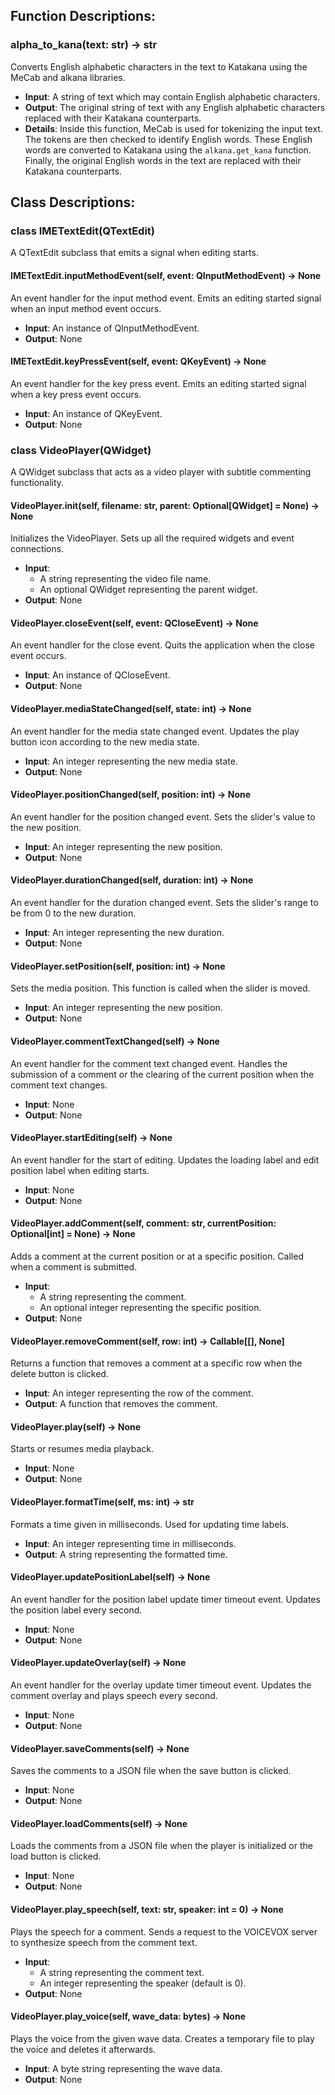 ## Function Descriptions:

### alpha_to_kana(text: str) -> str
Converts English alphabetic characters in the text to Katakana using the MeCab and alkana libraries.
- **Input**: A string of text which may contain English alphabetic characters.
- **Output**: The original string of text with any English alphabetic characters replaced with their Katakana counterparts.
- **Details**: Inside this function, MeCab is used for tokenizing the input text. The tokens are then checked to identify English words. These English words are converted to Katakana using the `alkana.get_kana` function. Finally, the original English words in the text are replaced with their Katakana counterparts.

## Class Descriptions:

### class IMETextEdit(QTextEdit)
A QTextEdit subclass that emits a signal when editing starts.

#### IMETextEdit.inputMethodEvent(self, event: QInputMethodEvent) -> None
An event handler for the input method event. Emits an editing started signal when an input method event occurs.
- **Input**: An instance of QInputMethodEvent.
- **Output**: None

#### IMETextEdit.keyPressEvent(self, event: QKeyEvent) -> None
An event handler for the key press event. Emits an editing started signal when a key press event occurs.
- **Input**: An instance of QKeyEvent.
- **Output**: None

### class VideoPlayer(QWidget)
A QWidget subclass that acts as a video player with subtitle commenting functionality.

#### VideoPlayer.__init__(self, filename: str, parent: Optional[QWidget] = None) -> None
Initializes the VideoPlayer. Sets up all the required widgets and event connections.
- **Input**: 
    - A string representing the video file name.
    - An optional QWidget representing the parent widget.
- **Output**: None

#### VideoPlayer.closeEvent(self, event: QCloseEvent) -> None
An event handler for the close event. Quits the application when the close event occurs.
- **Input**: An instance of QCloseEvent.
- **Output**: None

#### VideoPlayer.mediaStateChanged(self, state: int) -> None
An event handler for the media state changed event. Updates the play button icon according to the new media state.
- **Input**: An integer representing the new media state.
- **Output**: None

#### VideoPlayer.positionChanged(self, position: int) -> None
An event handler for the position changed event. Sets the slider's value to the new position.
- **Input**: An integer representing the new position.
- **Output**: None

#### VideoPlayer.durationChanged(self, duration: int) -> None
An event handler for the duration changed event. Sets the slider's range to be from 0 to the new duration.
- **Input**: An integer representing the new duration.
- **Output**: None

#### VideoPlayer.setPosition(self, position: int) -> None
Sets the media position. This function is called when the slider is moved.
- **Input**: An integer representing the new position.
- **Output**: None

#### VideoPlayer.commentTextChanged(self) -> None
An event handler for the comment text changed event. Handles the submission of a comment or the clearing of the current position when the comment text changes.
- **Input**: None
- **Output**: None

#### VideoPlayer.startEditing(self) -> None
An event handler for the start of editing. Updates the loading label and edit position label when editing starts.
- **Input**: None
- **Output**: None

#### VideoPlayer.addComment(self, comment: str, currentPosition: Optional[int] = None) -> None
Adds a comment at the current position or at a specific position. Called when a comment is submitted.
- **Input**: 
    - A string representing the comment.
    - An optional integer representing the specific position.
- **Output**: None

#### VideoPlayer.removeComment(self, row: int) -> Callable[[], None]
Returns a function that removes a comment at a specific row when the delete button is clicked.
- **Input**: An integer representing the row of the comment.
- **Output**: A function that removes the comment.

#### VideoPlayer.play(self) -> None
Starts or resumes media playback.
- **Input**: None
- **Output**: None

#### VideoPlayer.formatTime(self, ms: int) -> str
Formats a time given in milliseconds. Used for updating time labels.
- **Input**: An integer representing time in milliseconds.
- **Output**: A string representing the formatted time.

#### VideoPlayer.updatePositionLabel(self) -> None
An event handler for the position label update timer timeout event. Updates the position label every second.
- **Input**: None
- **Output**: None

#### VideoPlayer.updateOverlay(self) -> None
An event handler for the overlay update timer timeout event. Updates the comment overlay and plays speech every second.
- **Input**: None
- **Output**: None

#### VideoPlayer.saveComments(self) -> None
Saves the comments to a JSON file when the save button is clicked.
- **Input**: None
- **Output**: None

#### VideoPlayer.loadComments(self) -> None
Loads the comments from a JSON file when the player is initialized or the load button is clicked.
- **Input**: None
- **Output**: None

#### VideoPlayer.play_speech(self, text: str, speaker: int = 0) -> None
Plays the speech for a comment. Sends a request to the VOICEVOX server to synthesize speech from the comment text.
- **Input**: 
    - A string representing the comment text.
    - An integer representing the speaker (default is 0).
- **Output**: None

#### VideoPlayer.play_voice(self, wave_data: bytes) -> None
Plays the voice from the given wave data. Creates a temporary file to play the voice and deletes it afterwards.
- **Input**: A byte string representing the wave data.
- **Output**: None
